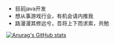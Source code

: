 - 目前java开发
- 想从事游戏行业，有机会请内推我
- 路漫漫其修远兮，吾将上下而求索，共勉

[![Anurag's GitHub stats](https://github-readme-stats.vercel.app/api?username=BryceqfLin)](https://github.com/anuraghazra/github-readme-stats)

